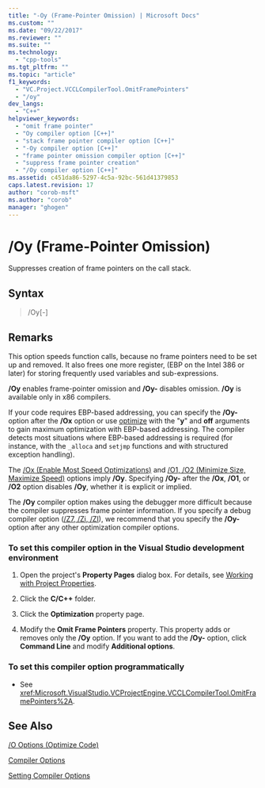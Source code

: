 ```yaml
---
title: "-Oy (Frame-Pointer Omission) | Microsoft Docs"
ms.custom: ""
ms.date: "09/22/2017"
ms.reviewer: ""
ms.suite: ""
ms.technology:  
  - "cpp-tools"
ms.tgt_pltfrm: ""
ms.topic: "article"
f1_keywords: 
  - "VC.Project.VCCLCompilerTool.OmitFramePointers"
  - "/oy"
dev_langs: 
  - "C++"
helpviewer_keywords: 
  - "omit frame pointer"
  - "Oy compiler option [C++]"
  - "stack frame pointer compiler option [C++]"
  - "-Oy compiler option [C++]"
  - "frame pointer omission compiler option [C++]"
  - "suppress frame pointer creation"
  - "/Oy compiler option [C++]"
ms.assetid: c451da86-5297-4c5a-92bc-561d41379853
caps.latest.revision: 17
author: "corob-msft"
ms.author: "corob"
manager: "ghogen"
---
```

# /Oy (Frame-Pointer Omission)

Suppresses creation of frame pointers on the call stack.

## Syntax

> /Oy[-]

## Remarks

This option speeds function calls, because no frame pointers need to be set up and removed. It also frees one more register, (EBP on the Intel 386 or later) for storing frequently used variables and sub-expressions.

**/Oy** enables frame-pointer omission and **/Oy-** disables omission. **/Oy** is available only in x86 compilers.

If your code requires EBP-based addressing, you can specify the **/Oy-** option after the **/Ox** option or use [optimize](../../preprocessor/optimize.md) with the "**y**" and **off** arguments to gain maximum optimization with EBP-based addressing. The compiler detects most situations where EBP-based addressing is required (for instance, with the `_alloca` and `setjmp` functions and with structured exception handling).

The [/Ox (Enable Most Speed Optimizations)](../../build/reference/ox-full-optimization.md) and [/O1, /O2 (Minimize Size, Maximize Speed)](../../build/reference/o1-o2-minimize-size-maximize-speed.md) options imply **/Oy**. Specifying **/Oy-** after the **/Ox**, **/O1**, or **/O2** option disables **/Oy**, whether it is explicit or implied.

The **/Oy** compiler option makes using the debugger more difficult because the compiler suppresses frame pointer information. If you specify a debug compiler option ([/Z7, /Zi, /ZI](../../build/reference/z7-zi-zi-debug-information-format.md)), we recommend that you specify the **/Oy-** option after any other optimization compiler options.

### To set this compiler option in the Visual Studio development environment

1. Open the project's **Property Pages** dialog box. For details, see [Working with Project Properties](../../ide/working-with-project-properties.md).

1. Click the **C/C++** folder.

1. Click the **Optimization** property page.

1. Modify the **Omit Frame Pointers** property. This property adds or removes only the **/Oy** option. If you want to add the **/Oy-** option, click **Command Line** and modify **Additional options**.

### To set this compiler option programmatically

- See <xref:Microsoft.VisualStudio.VCProjectEngine.VCCLCompilerTool.OmitFramePointers%2A>.

## See Also

[/O Options (Optimize Code)](../../build/reference/o-options-optimize-code.md)

[Compiler Options](../../build/reference/compiler-options.md)

[Setting Compiler Options](../../build/reference/setting-compiler-options.md)